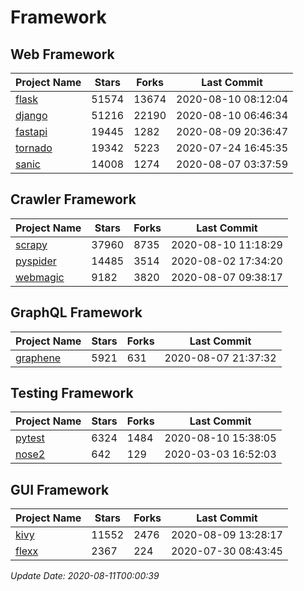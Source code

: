 # Framework

## Web Framework

| Project Name | Stars | Forks | Last Commit |
| ------------ | ----- | ----- | ----------- |
| [flask](https://github.com/pallets/flask) | 51574 | 13674 | 2020-08-10 08:12:04 |
| [django](https://github.com/django/django) | 51216 | 22190 | 2020-08-10 06:46:34 |
| [fastapi](https://github.com/tiangolo/fastapi) | 19445 | 1282 | 2020-08-09 20:36:47 |
| [tornado](https://github.com/tornadoweb/tornado) | 19342 | 5223 | 2020-07-24 16:45:35 |
| [sanic](https://github.com/huge-success/sanic) | 14008 | 1274 | 2020-08-07 03:37:59 |

## Crawler Framework

| Project Name | Stars | Forks | Last Commit |
| ------------ | ----- | ----- | ----------- |
| [scrapy](https://github.com/scrapy/scrapy) | 37960 | 8735 | 2020-08-10 11:18:29 |
| [pyspider](https://github.com/binux/pyspider) | 14485 | 3514 | 2020-08-02 17:34:20 |
| [webmagic](https://github.com/code4craft/webmagic) | 9182 | 3820 | 2020-08-07 09:38:17 |

## GraphQL Framework

| Project Name | Stars | Forks | Last Commit |
| ------------ | ----- | ----- | ----------- |
| [graphene](https://github.com/graphql-python/graphene) | 5921 | 631 | 2020-08-07 21:37:32 |

## Testing Framework

| Project Name | Stars | Forks | Last Commit |
| ------------ | ----- | ----- | ----------- |
| [pytest](https://github.com/pytest-dev/pytest) | 6324 | 1484 | 2020-08-10 15:38:05 |
| [nose2](https://github.com/nose-devs/nose2) | 642 | 129 | 2020-03-03 16:52:03 |

## GUI Framework

| Project Name | Stars | Forks | Last Commit |
| ------------ | ----- | ----- | ----------- |
| [kivy](https://github.com/kivy/kivy) | 11552 | 2476 | 2020-08-09 13:28:17 |
| [flexx](https://github.com/flexxui/flexx) | 2367 | 224 | 2020-07-30 08:43:45 |

*Update Date: 2020-08-11T00:00:39*
